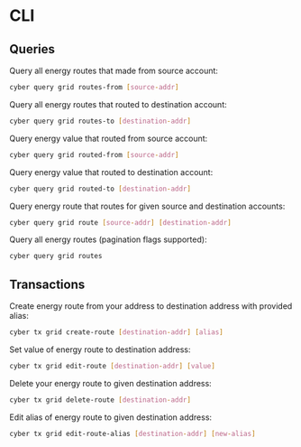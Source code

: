 # CLI

## Queries

Query all energy routes that made from source account:
```bash
cyber query grid routes-from [source-addr]
```

Query all energy routes that routed to destination account:
```bash
cyber query grid routes-to [destination-addr]
```

Query energy value that routed from source account:
```bash
cyber query grid routed-from [source-addr]
```

Query energy value that routed to destination account:
```bash
cyber query grid routed-to [destination-addr]
```

Query energy route that routes for given source and destination accounts:
```bash
cyber query grid route [source-addr] [destination-addr]
```

Query all energy routes (pagination flags supported):
```bash
cyber query grid routes
```

## Transactions

Create energy route from your address to destination address with provided alias:
```bash
cyber tx grid create-route [destination-addr] [alias]
```

Set value of energy route to destination address:
```bash
cyber tx grid edit-route [destination-addr] [value]
```

Delete your energy route to given destination address:
```bash
cyber tx grid delete-route [destination-addr]
```

Edit alias of energy route to given destination address:
```bash
cyber tx grid edit-route-alias [destination-addr] [new-alias]
```
